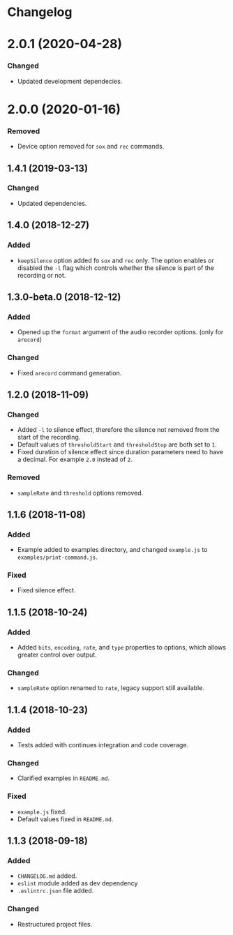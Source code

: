 # Changelog

# 2.0.1 (2020-04-28)
### Changed
- Updated development dependecies.

# 2.0.0 (2020-01-16)
### Removed
- Device option removed for `sox` and `rec` commands.

## 1.4.1 (2019-03-13)
### Changed
- Updated dependencies.

## 1.4.0 (2018-12-27)
### Added
- `keepSilence` option added fo `sox` and `rec` only. The option enables or disabled the `-l` flag which controls whether the silence is part of the recording or not.

## 1.3.0-beta.0 (2018-12-12)
### Added
- Opened up the `format` argument of the audio recorder options. (only for `arecord`)
### Changed
- Fixed `arecord` command generation.

## 1.2.0 (2018-11-09)
### Changed
- Added `-l` to silence effect, therefore the silence not removed from the start of the recording.
- Default values of `thresholdStart` and `thresholdStop` are both set to `1`.
- Fixed duration of silence effect since duration parameters need to have a decimal. For example `2.0` instead of `2`.
### Removed
- `sampleRate` and `threshold` options removed.

## 1.1.6 (2018-11-08)
### Added
- Example added to examples directory, and changed `example.js` to `examples/print-command.js`.
### Fixed
- Fixed silence effect.

## 1.1.5 (2018-10-24)
### Added
- Added `bits`, `encoding`, `rate`, and `type` properties to options, which allows greater control over output.
### Changed
- `sampleRate` option renamed to `rate`, legacy support still available.

## 1.1.4 (2018-10-23)
### Added
- Tests added with continues integration and code coverage.
### Changed
- Clarified examples in `README.md`.
### Fixed
- `example.js` fixed.
- Default values fixed in `README.md`.

## 1.1.3 (2018-09-18)
### Added
- `CHANGELOG.md` added.
- `eslint` module added as dev dependency
- `.eslintrc.json` file added.
### Changed
- Restructured project files.
